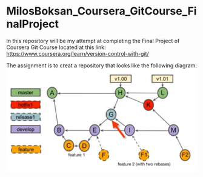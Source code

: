# MilosBoksan_Coursera_GitCourse_FinalProject #

In this repository will be my attempt at completing the Final Project of Coursera Git Course located at this link:
https://www.coursera.org/learn/version-control-with-git/

The assignment is to creat a repository that looks like the following diagram:
![Assignment Diagram](https://raw.githubusercontent.com/boksanns94/Coursera_Git_Project/e619a4d5307522635b90d64bd55f7081af2c38d7/Coursera_Git_Project.png?raw=true)
